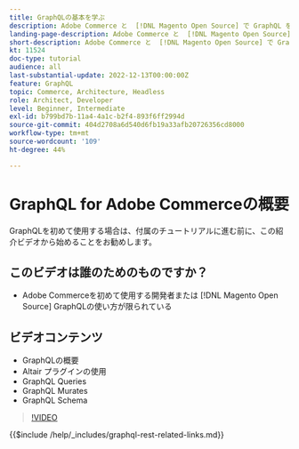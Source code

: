 ```yaml
---
title: GraphQLの基本を学ぶ
description: Adobe Commerce と  [!DNL Magento Open Source] で GraphQL を使用する方法について説明します。クエリ、ミューテーション、スキーマの使用について説明します。
landing-page-description: Adobe Commerce と  [!DNL Magento Open Source] で GraphQL を使用する方法について説明します。クエリ、ミューテーション、スキーマの使用について説明します。
short-description: Adobe Commerce と  [!DNL Magento Open Source] で GraphQL を使用する方法について説明します。クエリ、ミューテーション、スキーマの使用について説明します。
kt: 11524
doc-type: tutorial
audience: all
last-substantial-update: 2022-12-13T00:00:00Z
feature: GraphQL
topic: Commerce, Architecture, Headless
role: Architect, Developer
level: Beginner, Intermediate
exl-id: b799bd7b-11a4-4a1c-b2f4-893f6ff2994d
source-git-commit: 404d2708a6d540d6fb19a33afb20726356cd8000
workflow-type: tm+mt
source-wordcount: '109'
ht-degree: 44%

---
```


# GraphQL for Adobe Commerceの概要

GraphQLを初めて使用する場合は、付属のチュートリアルに進む前に、この紹介ビデオから始めることをお勧めします。

## このビデオは誰のためのものですか？

* Adobe Commerceを初めて使用する開発者または [!DNL Magento Open Source] GraphQLの使い方が限られている

## ビデオコンテンツ

* GraphQLの概要
* Altair プラグインの使用
* GraphQL Queries
* GraphQL Murates
* GraphQL Schema

>[!VIDEO](https://video.tv.adobe.com/v/3412302?quality=12&learn=on)

{{$include /help/_includes/graphql-rest-related-links.md}}
